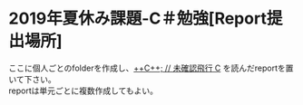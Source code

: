 
# 2019年夏休み課題-C＃勉強[Report提出場所]
ここに個人ごとのfolderを作成し、[++C++; // 未確認飛行 C](https://ufcpp.net/) を読んだreportを置いて下さい。  
reportは単元ごとに複数作成してもよい。